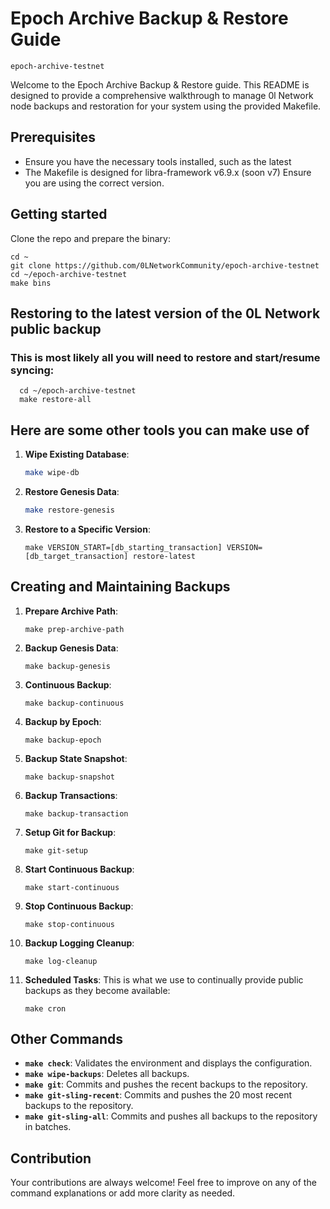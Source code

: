 # Epoch Archive Backup & Restore Guide

`epoch-archive-testnet`

Welcome to the Epoch Archive Backup & Restore guide. This README is designed to provide a comprehensive walkthrough to manage 0l Network node backups and restoration for your system using the provided Makefile.

## Prerequisites

- Ensure you have the necessary tools installed, such as the latest
- The Makefile is designed for libra-framework v6.9.x (soon v7) Ensure you are using the correct version.

## Getting started

  Clone the repo and prepare the binary:
  
  ```
  cd ~
  git clone https://github.com/0LNetworkCommunity/epoch-archive-testnet
  cd ~/epoch-archive-testnet
  make bins
  ```


## Restoring to the latest version of the 0L Network public backup

### This is most likely all you will need to restore and start/resume syncing:

  ```
    cd ~/epoch-archive-testnet
    make restore-all
  ```


## Here are some other tools you can make use of
  
1. **Wipe Existing Database**:
    ```bash
    make wipe-db
    ```

2. **Restore Genesis Data**:
    ```bash
    make restore-genesis
    ```

3. **Restore to a Specific Version**:
    ```
    make VERSION_START=[db_starting_transaction] VERSION=[db_target_transaction] restore-latest
    ```


## Creating and Maintaining Backups

1. **Prepare Archive Path**:
    ```
    make prep-archive-path
    ```

2. **Backup Genesis Data**:
    ```
    make backup-genesis
    ```

3. **Continuous Backup**:
    ```
    make backup-continuous
    ```

4. **Backup by Epoch**:
    ```
    make backup-epoch
    ```

5. **Backup State Snapshot**:
    ```
    make backup-snapshot
    ```

6. **Backup Transactions**:
    ```
    make backup-transaction
    ```

7. **Setup Git for Backup**:
    ```
    make git-setup
    ```

8. **Start Continuous Backup**:
    ```
    make start-continuous
    ```

9. **Stop Continuous Backup**:
    ```
    make stop-continuous
    ```

10. **Backup Logging Cleanup**:
    ```
    make log-cleanup
    ```

11. **Scheduled Tasks**:
    This is what we use to continually provide public backups as they become available:
    ```
    make cron
    ```

## Other Commands

- **`make check`**: Validates the environment and displays the configuration.
- **`make wipe-backups`**: Deletes all backups.
- **`make git`**: Commits and pushes the recent backups to the repository.
- **`make git-sling-recent`**: Commits and pushes the 20 most recent backups to the repository.
- **`make git-sling-all`**: Commits and pushes all backups to the repository in batches.

## Contribution

Your contributions are always welcome! Feel free to improve on any of the command explanations or add more clarity as needed.
